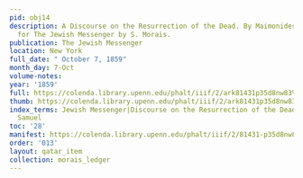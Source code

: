 ```yaml
---
pid: obj14
description: A Discourse on the Resurrection of the Dead. By Maimonides. Translated
  for The Jewish Messenger by S. Morais.
publication: The Jewish Messenger
location: New York
full_date: " October 7, 1859"
month_day: 7-Oct
volume-notes:
year: '1859'
full: https://colenda.library.upenn.edu/phalt/iiif/2/ark81431p35d8nw83%2FSHA256E-s8047746--288285d198cce0467800fef9234c7f7f3fcce19bd504c997eaaed6a64ad4667b.jpeg/full/3500,/0/default.jpg
thumb: https://colenda.library.upenn.edu/phalt/iiif/2/ark81431p35d8nw83%2FSHA256E-s8047746--288285d198cce0467800fef9234c7f7f3fcce19bd504c997eaaed6a64ad4667b.jpeg/full/!200,200/0/default.jpg
index_terms: Jewish Messenger|Discourse on the Resurrection of the Dead|Reggio, Isaac
  Samuel
toc: '28'
manifest: https://colenda.library.upenn.edu/phalt/iiif/2/81431-p35d8nw83/manifest
order: '013'
layout: qatar_item
collection: morais_ledger
---
```

